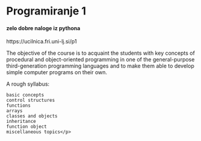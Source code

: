 # Programiranje 1
#### zelo dobre naloge iz pythona

<p>https://ucilnica.fri.uni-lj.si/p1</p>

<p>
The objective of the course is to acquaint the students with key concepts of procedural and object-oriented programming in one of the general-purpose third-generation programming languages and to make them able to develop simple computer programs on their own.

A rough syllabus:

    basic concepts
    control structures
    functions
    arrays
    classes and objects
    inheritance
    function object
    miscellaneous topics</p>
